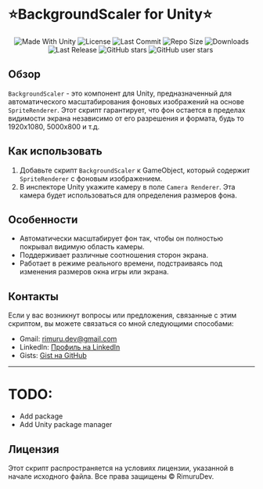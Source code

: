 <p align="center"><h1>⭐BackgroundScaler for Unity⭐</h1></p>
 <p align="center">
  <a>
    <img alt="Made With Unity" src="https://img.shields.io/badge/made%20with-Unity-57b9d3.svg?logo=Unity">
  </a>
  <a>
  <img alt="License" src="https://img.shields.io/github/license/RimuruDev/Unity-BackgroundScaler?logo=github">
  </a>
  <a>
    <img alt="Last Commit" src="https://img.shields.io/github/last-commit/RimuruDev/Unity-BackgroundScaler?logo=Mapbox&color=orange">
  </a>
  <a>
    <img alt="Repo Size" src="https://img.shields.io/github/repo-size/RimuruDev/Unity-BackgroundScaler?logo=VirtualBox">
  </a>
  <a>
    <img alt="Downloads" src="https://img.shields.io/github/downloads/RimuruDev/Unity-BackgroundScaler/total?color=brightgreen">
  </a>
  <a>
    <img alt="Last Release" src="https://img.shields.io/github/v/release/RimuruDev/Unity-BackgroundScaler?include_prereleases&logo=Dropbox&color=yellow">
  </a>
  <a>
    <img alt="GitHub stars" src="https://img.shields.io/github/stars/RimuruDev/Unity-BackgroundScaler?branch=main&label=Stars&logo=GitHub&logoColor=ffffff&labelColor=282828&color=informational&style=flat">
  </a>
  <a>
    <img alt="GitHub user stars" src="https://img.shields.io/github/stars/RimuruDev?affiliations=OWNER&branch=main&label=User%20Stars&logo=GitHub&logoColor=ffffff&labelColor=282828&color=informational&style=flat">
  </a>
  <a>
    <img alt="" src="https://img.shields.io/github/watchers/RimuruDev/Unity-BackgroundScaler?style=flat">
  </a>
</p>

## Обзор
`BackgroundScaler` - это компонент для Unity, предназначенный для автоматического масштабирования фоновых изображений на основе `SpriteRenderer`. Этот скрипт гарантирует, что фон остается в пределах видимости экрана независимо от его разрешения и формата, будь то 1920x1080, 5000x800 и т.д.

## Как использовать
1. Добавьте скрипт `BackgroundScaler` к GameObject, который содержит `SpriteRenderer` с фоновым изображением.
2. В инспекторе Unity укажите камеру в поле `Camera Renderer`. Эта камера будет использоваться для определения размеров фона.

## Особенности
- Автоматически масштабирует фон так, чтобы он полностью покрывал видимую область камеры.
- Поддерживает различные соотношения сторон экрана.
- Работает в режиме реального времени, подстраиваясь под изменения размеров окна игры или экрана.

## Контакты
Если у вас возникнут вопросы или предложения, связанные с этим скриптом, вы можете связаться со мной следующими способами:
- Gmail: [rimuru.dev@gmail.com](mailto:rimuru.dev@gmail.com)
- LinkedIn: [Профиль на LinkedIn](https://www.linkedin.com/in/rimuru/)
- Gists: [Gist на GitHub](https://gist.github.com/RimuruDev/61e9f0111b35d3e67ef18fab611d7595)

---

# TODO:
- Add package
- Add Unity package manager

## Лицензия
Этот скрипт распространяется на условиях лицензии, указанной в начале исходного файла. Все права защищены © RimuruDev.
